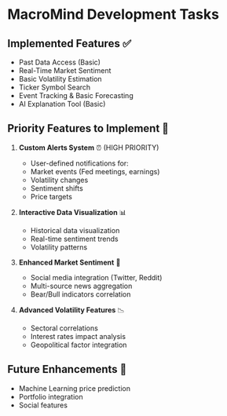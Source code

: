 # MacroMind Development Tasks

## Implemented Features ✅
- Past Data Access (Basic)
- Real-Time Market Sentiment
- Basic Volatility Estimation
- Ticker Symbol Search
- Event Tracking & Basic Forecasting
- AI Explanation Tool (Basic)

## Priority Features to Implement 🚀
1. **Custom Alerts System** ⏰ (HIGH PRIORITY)
   - User-defined notifications for:
   - Market events (Fed meetings, earnings)
   - Volatility changes
   - Sentiment shifts
   - Price targets

2. **Interactive Data Visualization** 📊
   - Historical data visualization
   - Real-time sentiment trends
   - Volatility patterns

3. **Enhanced Market Sentiment** 📰
   - Social media integration (Twitter, Reddit)
   - Multi-source news aggregation
   - Bear/Bull indicators correlation

4. **Advanced Volatility Features** 📉
   - Sectoral correlations
   - Interest rates impact analysis
   - Geopolitical factor integration

## Future Enhancements 🔮
- Machine Learning price prediction
- Portfolio integration
- Social features
